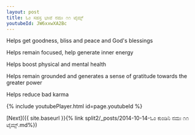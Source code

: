 ```yaml
---
layout: post
title: ಓಂ ಸಹಸ್ರ ಭಾವೆ ನಮಃ ೧೧ ಟೈಮ್ಸ್
youtubeId: JW6xxwXA2Bc
---
```

 
 
Helps get goodness, bliss and peace and God's blessings
 
Helps remain focused, help generate inner energy 
 
Helps boost physical and mental health 
 
Helps remain grounded and generates a sense of gratitude towards the greater power 
 
Helps reduce bad karma
 
 
 
 


{% include youtubePlayer.html id=page.youtubeId %}
 
[Next]({{ site.baseurl }}{% link  split2/_posts/2014-10-14-ಓಂ ಕುಂಡಿನಿ ನಮಃ ೧೧ ಟೈಮ್ಸ್.md%})
 
